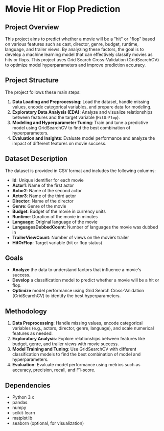 # Movie Hit or Flop Prediction

## Project Overview
This project aims to predict whether a movie will be a "hit" or "flop" based on various features such as cast, director, genre, budget, runtime, language, and trailer views. By analyzing these factors, the goal is to develop a machine learning model that can effectively classify movies as hits or flops. This project uses Grid Search Cross-Validation (GridSearchCV) to optimize model hyperparameters and improve prediction accuracy.

## Project Structure
The project follows these main steps:
1. **Data Loading and Preprocessing**: Load the dataset, handle missing values, encode categorical variables, and prepare data for modeling.
2. **Exploratory Data Analysis (EDA)**: Analyze and visualize relationships between features and the target variable (`HitOrFlop`).
3. **Modeling and Hyperparameter Tuning**: Train and tune a predictive model using GridSearchCV to find the best combination of hyperparameters.
4. **Evaluation and Insights**: Evaluate model performance and analyze the impact of different features on movie success.

## Dataset Description
The dataset is provided in CSV format and includes the following columns:

- **Id**: Unique identifier for each movie
- **Actor1**: Name of the first actor
- **Actor2**: Name of the second actor
- **Actor3**: Name of the third actor
- **Director**: Name of the director
- **Genre**: Genre of the movie
- **Budget**: Budget of the movie in currency units
- **Runtime**: Duration of the movie in minutes
- **Language**: Original language of the movie
- **LanguagesDubbedCount**: Number of languages the movie was dubbed in
- **TrailerViewCount**: Number of views on the movie’s trailer
- **HitOrFlop**: Target variable (hit or flop status)

## Goals
- **Analyze** the data to understand factors that influence a movie's success.
- **Develop** a classification model to predict whether a movie will be a hit or flop.
- **Optimize** model performance using Grid Search Cross-Validation (GridSearchCV) to identify the best hyperparameters.

## Methodology
1. **Data Preprocessing**: Handle missing values, encode categorical variables (e.g., actors, director, genre, language), and scale numerical features as needed.
2. **Exploratory Analysis**: Explore relationships between features like budget, genre, and trailer views with movie success.
3. **Model Training and Tuning**: Use GridSearchCV with different classification models to find the best combination of model and hyperparameters.
4. **Evaluation**: Evaluate model performance using metrics such as accuracy, precision, recall, and F1-score.

## Dependencies
- Python 3.x
- pandas
- numpy
- scikit-learn
- matplotlib
- seaborn (optional, for visualization)


